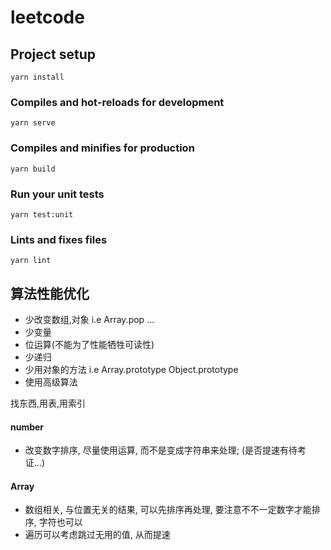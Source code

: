 # leetcode

## Project setup

```
yarn install
```

### Compiles and hot-reloads for development

```
yarn serve
```

### Compiles and minifies for production

```
yarn build
```

### Run your unit tests

```
yarn test:unit
```

### Lints and fixes files

```
yarn lint
```

## 算法性能优化

- 少改变数组,对象 i.e Array.pop ...
- 少变量
- 位运算(不能为了性能牺牲可读性)
- 少递归
- 少用对象的方法 i.e Array.prototype Object.prototype
- 使用高级算法

找东西,用表,用索引

#### number

- 改变数字排序, 尽量使用运算, 而不是变成字符串来处理; (是否提速有待考证...)

#### Array

- 数组相关, 与位置无关的结果, 可以先排序再处理, 要注意不不一定数字才能排序, 字符也可以
- 遍历可以考虑跳过无用的值, 从而提速
